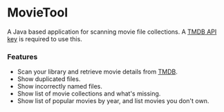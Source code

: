# MovieTool

A Java based application for scanning movie file collections.
A [TMDB API key](https://developers.themoviedb.org/3/getting-started/introduction) is required to use this.

### Features
- Scan your library and retrieve movie details from [TMDB](https://www.themoviedb.org).
- Show duplicated files.
- Show incorrectly named files.
- Show list of movie collections and what's missing.
- Show list of popular movies by year, and list movies you don't own.